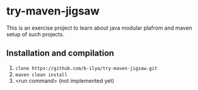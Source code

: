 # try-maven-jigsaw
This is an exercise project to learn about java modular plafrom and maven setup of such projects.
## Installation and compilation
1. `clone https://github.com/b-ilya/try-maven-jigsaw.git`
1. `maven clean install`
1. \<run command> (not implemented yet)
